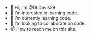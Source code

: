- 👋 Hi, I’m @DLDavis29
- 👀 I’m interested in learning code.
- 🌱 I’m currently learning code.
- 💞️ I’m looking to collaborate on code.
- 📫 How to reach me on this site.

<!---
DLDavis29/DLDavis29 is a ✨ special ✨ repository because its `README.md` (this file) appears on your GitHub profile.
You can click the Preview link to take a look at your changes.
--->
